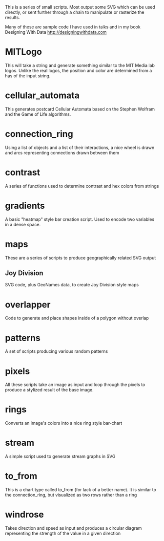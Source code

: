 This is a series of small scripts. Most output some SVG which can be used directly, or sent further through a chain to manipulate or rasterize the results.

Many of these are sample code I have used in talks and in my book Designing With Data http://designingwithdata.com

# MITLogo
This will take a string and generate something similar to the MIT Media lab logos. Unlike the real logos, the position and color are determined from a has of the input string.

# cellular_automata
This generates postcard Cellular Automata based on the Stephen Wolfram and the Game of Life algorithms. 

# connection_ring
Using a list of objects and a list of their interactions, a nice wheel is drawn and arcs representing connections drawn between them

# contrast
A series of functions used to determine contrast and hex colors from strings

# gradients
A basic "heatmap" style bar creation script. Used to encode two variables in a dense space.

# maps
These are a series of scripts to produce geographically related SVG output
## Joy Division
SVG code, plus GeoNames data, to create Joy Division style maps

# overlapper
Code to generate and place shapes inside of a polygon without overlap

# patterns
A set of scripts producing various random patterns

# pixels
All these scripts take an image as input and loop through the pixels to produce a stylized result of the base image.

# rings
Converts an image's colors into a nice ring style bar-chart

# stream
A simple script used to generate stream graphs in SVG

# to_from
This is a chart type called to_from (for lack of a better name). It is similar to the connection_ring, but visualized as two rows rather than a ring

# windrose
Takes direction and speed as input and produces a circular diagram representing the strength of the value in a given direction
